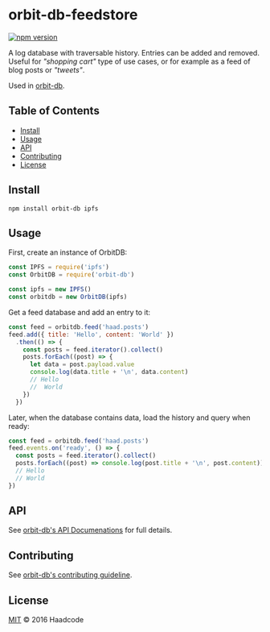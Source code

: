 # orbit-db-feedstore

[![npm version](https://badge.fury.io/js/orbit-db-feedstore.svg)](https://badge.fury.io/js/orbit-db-feedstore)

A log database with traversable history. Entries can be added and removed. Useful for *"shopping cart"* type of use cases, or for example as a feed of blog posts or *"tweets"*.

Used in [orbit-db](https://github.com/haadcode/orbit-db).

## Table of Contents

- [Install](#install)
- [Usage](#usage)
- [API](#api)
- [Contributing](#contributing)
- [License](#license)

## Install
```
npm install orbit-db ipfs
```

## Usage

First, create an instance of OrbitDB:

```javascript
const IPFS = require('ipfs')
const OrbitDB = require('orbit-db')

const ipfs = new IPFS()
const orbitdb = new OrbitDB(ipfs)
```

Get a feed database and add an entry to it:

```javascript
const feed = orbitdb.feed('haad.posts')
feed.add({ title: 'Hello', content: 'World' })
  .then(() => {
    const posts = feed.iterator().collect()
    posts.forEach((post) => {
      let data = post.payload.value
      console.log(data.title + '\n', data.content)
      // Hello 
      //  World   
    })
  })
```

Later, when the database contains data, load the history and query when ready:

```javascript
const feed = orbitdb.feed('haad.posts')
feed.events.on('ready', () => {
  const posts = feed.iterator().collect()
  posts.forEach((post) => console.log(post.title + '\n', post.content))
  // Hello 
  // World  
})
```

## API

See [orbit-db's API Documenations](https://github.com/haadcode/orbit-db/blob/master/API.md#feedname) for full details.

## Contributing

See [orbit-db's contributing guideline](https://github.com/haadcode/orbit-db#contributing).

## License

[MIT](LICENSE) ©️ 2016 Haadcode
